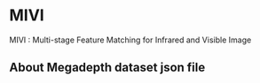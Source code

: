 # MIVI
MIVI : Multi-stage Feature Matching for Infrared and Visible Image
## About Megadepth dataset json file


